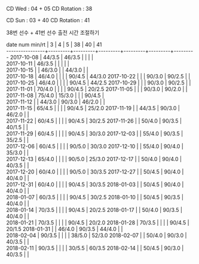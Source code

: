 CD Wed      : 04 + 05
CD Rotation : 38

CD Sun      : 03 + 40
CD Rotation : 41

38번 선수 + 41번 선수 출전 시간 조절하기

date num min/rt |    3    |    4    |    5    |    38   |    40   |    41   
----------------+---------+---------+---------+---------+---------+---------
2017-10-08      |  44/3.5 |  46/3.5 |         |         |         |        
2017-10-11      |  46/3.5 |         |         |         |         |        
2017-10-15      |         |  46/3.0 |         |  44/3.0 |         |        
2017-10-18      |  46/4.0 |         |         |         |  90/4.5 |  44/3.0
2017-10-22      |         |         |  90/3.0 |  90/2.5 |         |        
2017-10-25      |  46/4.0 |         |         |         |  90/4.5 |  44/2.5
2017-10-29      |         |         |  90/3.0 |  90/2.5 |         |        
2017-11-01      |  70/4.0 |         |         |         |  90/4.5 |  20/2.5
2017-11-05      |         |         |  90/3.0 |  90/2.0 |         |        
2017-11-08      |  75/4.0 |  15/3.0 |         |         |  90/4.5 |        
2017-11-12      |         |  44/3.0 |  90/3.0 |  46/2.0 |         |        
2017-11-15      |  65/4.5 |         |         |         |  90/4.5 |  25/2.0
2017-11-19      |         |  44/3.5 |  90/3.0 |  46/2.0 |         |        
2017-11-22      |  60/4.5 |         |         |         |  90/4.5 |  30/2.5
2017-11-26      |         |  50/4.0 |  90/3.5 |  40/1.5 |         |        
2017-11-29      |  60/4.5 |         |         |         |  90/4.5 |  30/3.0
2017-12-03      |         |  55/4.0 |  90/3.5 |  35/2.5 |         |        
2017-12-06      |  60/4.5 |         |         |         |  90/5.0 |  30/3.0
2017-12-10      |         |  55/4.0 |  90/4.0 |  35/3.0 |         |        
2017-12-13      |  65/4.0 |         |         |         |  90/5.0 |  25/3.0
2017-12-17      |         |  50/4.0 |  90/4.0 |  40/3.5 |         |        
2017-12-20      |  60/4.0 |         |         |         |  90/5.0 |  30/3.5
2017-12-27      |         |  50/4.5 |  90/4.0 |  40/4.0 |         |        
2017-12-31      |  60/4.0 |         |         |         |  90/4.5 |  30/3.5
2018-01-03      |         |  50/4.5 |  90/4.0 |  40/4.0 |         |        
2018-01-07      |  60/3.5 |         |         |         |  90/4.5 |  30/2.5
2018-01-10      |         |  50/4.5 |  90/3.5 |  40/4.0 |         |        
2018-01-14      |  70/3.5 |         |         |         |  90/4.5 |  20/2.5
2018-01-17      |         |  50/4.0 |  90/3.5 |  40/4.0 |         |        
2018-01-21      |  70/3.5 |         |         |         |  90/4.5 |  20/2.0
2018-01-28      |  70/3.5 |         |         |         |  90/4.5 |  20/1.5
2018-01-31      |         |  46/4.0 |  90/3.5 |  44/4.0 |         |        
2018-02-04      |  90/3.5 |         |         |         |  38/5.0 |  52/3.0
2018-02-07      |         |  50/4.0 |  90/3.0 |  40/3.5 |         |        
2018-02-11      |  90/3.5 |         |         |         |  30/5.5 |  60/3.5
2018-02-14      |         |  50/4.5 |  90/3.0 |  40/3.5 |         |        

